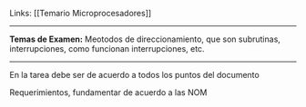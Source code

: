 Links: [[Temario Microprocesadores]]
___

**Temas de Examen:**
Meotodos de direccionamiento, que son subrutinas, interrupciones, como funcionan interrupciones, etc.
___

En la tarea debe ser de acuerdo a todos los puntos del documento

Requerimientos, fundamentar de acuerdo a las NOM
